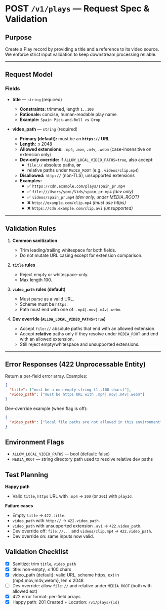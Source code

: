 # POST `/v1/plays` — Request Spec & Validation

## Purpose

Create a Play record by providing a title and a reference to its video source. We enforce strict input validation to keep downstream processing reliable.

---

## Request Model

### Fields

- **title** — `string` (required)

  - **Constraints:** trimmed, length `1..100`
  - **Rationale:** concise, human-readable play name
  - **Example:** `Spain Pick-and-Roll vs Drop`

- **video_path** — `string` (required)
  - **Primary (default):** must be an **`https://` URL**
  - **Length:** ≤ 2048
  - **Allowed extensions:** `.mp4`, `.mov`, `.m4v`, `.webm` (case-insensitive on extension only)
  - **Dev-only override:** if `ALLOW_LOCAL_VIDEO_PATHS=true`, also accept:
    - `file://` absolute paths, **or**
    - relative paths under `MEDIA_ROOT` (e.g., `videos/clip.mp4`)
  - **Disallowed:** `http://` (non-TLS), unsupported extensions
  - **Examples:**
    - ✅ `https://cdn.example.com/plays/spain_pr.mp4`
    - ✅ `file:///Users/yemi/Vids/spain_pr.mp4` _(dev only)_
    - ✅ `videos/spain_pr.mp4` _(dev only, under MEDIA_ROOT)_
    - ❌ `http://example.com/clip.mp4` _(must use https)_
    - ❌ `https://cdn.example.com/clip.avi` _(unsupported)_

---

## Validation Rules

1. **Common sanitization**

   - Trim leading/trailing whitespace for both fields.
   - Do not mutate URL casing except for extension comparison.

2. **`title` rules**

   - Reject empty or whitespace-only.
   - Max length 100.

3. **`video_path` rules (default)**

   - Must parse as a valid URL.
   - Scheme must be `https`.
   - Path must end with one of: `.mp4|.mov|.m4v|.webm`.

4. **Dev override (`ALLOW_LOCAL_VIDEO_PATHS=true`)**
   - Accept `file://` absolute paths that end with an allowed extension.
   - Accept **relative** paths only if they resolve under `MEDIA_ROOT` and end with an allowed extension.
   - Still reject empty/whitespace and unsupported extensions.

---

## Error Responses (422 Unprocessable Entity)

Return a per-field error array. Examples:

```json
{
  "title": ["must be a non-empty string (1..100 chars)"],
  "video_path": ["must be https URL with .mp4|.mov|.m4v|.webm"]
}
```

Dev-override example (when flag is off):

```json
{
  "video_path": ["local file paths are not allowed in this environment"]
}
```

## Environment Flags

- `ALLOW_LOCAL_VIDEO_PATHS` — bool (default: false)
- `MEDIA_ROOT` — string directory path used to resolve relative dev paths

## Test Planning

**Happy path**

- Valid `title`, `https` URL with `.mp4` → `200` (or `201`) with `playId`.

**Failure cases**

- Empty `title` → `422.title`.
- `video_path` with `http://` → `422.video_path`.
- `video_path` with unsupported extension `.avi` → `422.video_path`.
- Dev override off: `file://...` and `videos/clip.mp4` → `422.video_path`.
- Dev override on:  same inputs now valid.

## Validation Checklist
- [x] Sanitize: trim `title`, `video_path`
- [x] title: non-empty, ≤ 100 chars
- [x] video_path (default): valid URL, scheme https, ext in {mp4,mov,m4v,webm}, len ≤ 2048
- [ ] Dev override: allow `file://` and relative under `MEDIA_ROOT` (both with allowed ext)
- [x] 422 error format: per-field arrays
- [x] Happy path: 201 Created + Location: `/v1/plays/{id}`